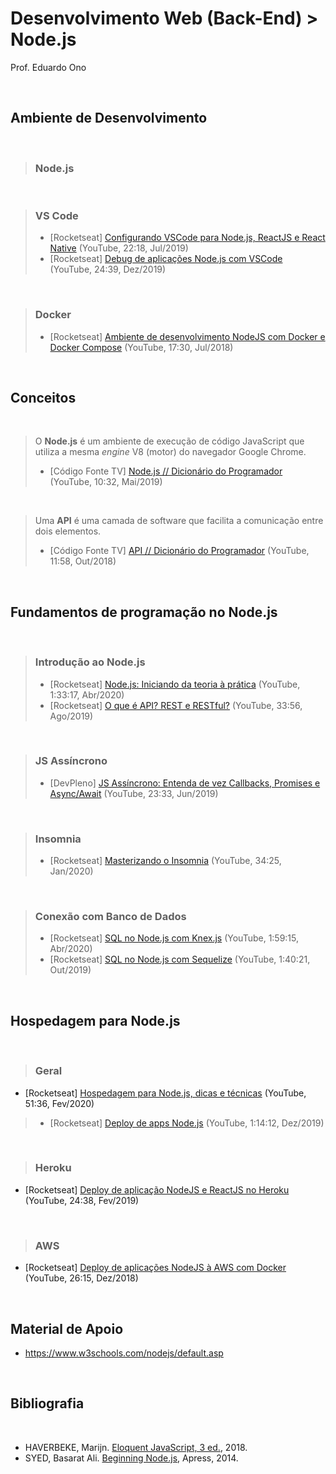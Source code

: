 # Desenvolvimento Web (Back-End) > Node.js

Prof. Eduardo Ono

<br>

## Ambiente de Desenvolvimento
<br>

> ### Node.js
 <br>

> ### VS Code
> * [Rocketseat] [Configurando VSCode para Node.js, ReactJS e React Native](https://www.youtube.com/watch?v=c7P03kkrEG8) (YouTube, 22:18, Jul/2019)
> * [Rocketseat] [Debug de aplicações Node.js com VSCode](https://www.youtube.com/watch?v=bVAhNaxBEjM) (YouTube, 24:39, Dez/2019)

<br>

> ### Docker
> * [Rocketseat] [Ambiente de desenvolvimento NodeJS com Docker e Docker Compose](https://www.youtube.com/watch?v=AVNADGzXrrQ) (YouTube, 17:30, Jul/2018)
<br>

## Conceitos
<br>

> O **Node.js** é um ambiente de execução de código JavaScript que utiliza a mesma _engine_ V8 (motor) do navegador Google Chrome.
> * [Código Fonte TV] [Node.js // Dicionário do Programador](https://www.youtube.com/watch?v=vYekSMBCCiM) (YouTube, 10:32, Mai/2019)

<br>

> Uma **API** é uma camada de software que facilita a comunicação entre dois elementos.
> * [Código Fonte TV] [API // Dicionário do Programador](https://www.youtube.com/watch?v=vGuqKIRWosk) (YouTube, 11:58, Out/2018)

<br>

## Fundamentos de programação no Node.js
<br>

> ### Introdução ao Node.js
> * [Rocketseat] [Node.js: Iniciando da teoria à prática](https://www.youtube.com/watch?v=DiXbJL3iWVs) (YouTube, 1:33:17, Abr/2020)
> * [Rocketseat] [O que é API? REST e RESTful?](https://www.youtube.com/watch?v=ghTrp1x_1As) (YouTube, 33:56, Ago/2019)

<br>

> ### JS Assíncrono
> * [DevPleno] [JS Assíncrono: Entenda de vez Callbacks, Promises e Async/Await](https://www.youtube.com/watch?v=7Bs4-rqbCQc) (YouTube, 23:33, Jun/2019)

<br>

> ### Insomnia
> * [Rocketseat] [Masterizando o Insomnia](https://www.youtube.com/watch?v=3tB0uDliS6Y) (YouTube, 34:25, Jan/2020)

<br>

> ### Conexão com Banco de Dados
> * [Rocketseat] [SQL no Node.js com Knex.js](https://www.youtube.com/watch?v=U7GjS3FuSkA) (YouTube, 1:59:15, Abr/2020)
> * [Rocketseat] [SQL no Node.js com Sequelize](https://www.youtube.com/watch?v=Fbu7z5dXcRs) (YouTube, 1:40:21, Out/2019)

<br>

## Hospedagem para Node.js
<br>

> ### Geral
* [Rocketseat] [Hospedagem para Node.js, dicas e técnicas](https://www.youtube.com/watch?v=NXqgPWqwApY) (YouTube, 51:36, Fev/2020)
> * [Rocketseat] [Deploy de apps Node.js](https://www.youtube.com/watch?v=ICIz5dE3Xfg) (YouTube, 1:14:12, Dez/2019)

<br>

> ### Heroku
* [Rocketseat] [Deploy de aplicação NodeJS e ReactJS no Heroku](https://www.youtube.com/watch?v=-j7vLmBMsEU) (YouTube, 24:38, Fev/2019)

<br>

> ### AWS
* [Rocketseat] [Deploy de aplicações NodeJS à AWS com Docker](https://www.youtube.com/watch?v=kqBCHYf_adA) (YouTube, 26:15, Dez/2018)

<br>

## Material de Apoio

* https://www.w3schools.com/nodejs/default.asp

<br>

## Bibliografia
<br>

* HAVERBEKE, Marijn. [Eloquent JavaScript, 3 ed.](https://archive.org/details/2018eloquentjavascript), 2018.
* SYED, Basarat Ali. [Beginning Node.js](https://archive.org/details/beginning-nodejs-apress-2014), Apress, 2014.
